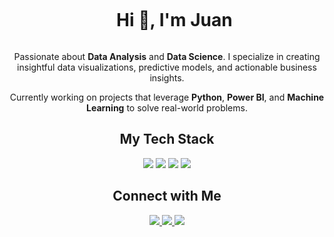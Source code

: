 

<!-- h1 without bottom border -->
<div id="user-content-toc">
  <ul align="center">
    <summary><h1 style="display: inline-block">Hi 👋, I'm Juan</h1></summary>
  </ul>
</div>

<!-- About Me Section -->
<div align="center">
  <p>
    Passionate about <b>Data Analysis</b> and <b>Data Science</b>. I specialize in creating insightful data visualizations, predictive models, and actionable business insights.
  </p>
  <p>
    Currently working on projects that leverage <b>Python</b>, <b>Power BI</b>, and <b>Machine Learning</b> to solve real-world problems.
  </p>
</div>

<!-- Tech Stack Section -->
<h2 align="center">My Tech Stack</h2>
<p align="center">
  <img src="https://img.shields.io/badge/Python-3776AB?style=for-the-badge&logo=python&logoColor=white" />
  <img src="https://img.shields.io/badge/Power%20BI-F2C811?style=for-the-badge&logo=powerbi&logoColor=black" />
  <img src="https://img.shields.io/badge/SQL-4479A1?style=for-the-badge&logo=postgresql&logoColor=white" />
  <img src="https://img.shields.io/badge/Excel-217346?style=for-the-badge&logo=microsoft-excel&logoColor=white" />
</p>

<!-- Projects Section -->


<!-- Contact Section -->
<h2 align="center">Connect with Me</h2>
<p align="center">
  <a href="https://linkedin.com/in/juan-cm" target="_blank">
    <img src="https://img.shields.io/badge/LinkedIn-0077B5?style=for-the-badge&logo=linkedin&logoColor=white" />
  </a>
  <a href="https://github.com/[YourGitHub]" target="_blank">
    <img src="https://img.shields.io/badge/GitHub-100000?style=for-the-badge&logo=github&logoColor=white" />
  </a>
  <a href="mailto:juancuesta-m@hotmail.com">
    <img src="https://img.shields.io/badge/Email-D14836?style=for-the-badge&logo=gmail&logoColor=white" />
  </a>
</p>
